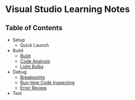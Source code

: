 # Visual Studio Learning Notes

## Table of Contents
 - Setup
   - Quick Launch
 - Build
   - [Build](/ide/visual-studio/Content-BUILD.md)
   - [Code Analysis](/ide/visual-studio/Content-CODE_ANALYSIS.md)
   - [Light Bulbs](/ide/visual-studio/Content-LIGHT_BULB.md)
 - Debug
   - [Breakpoints](/ide/visual-studio/Content-BREAKPOINT.md)
   - [Run-time Code Inspecting](/ide/visual-studio/Content-CODE_INSPECTING.md)
   - [Error Review](/ide/visual-studio/Content-ERROR_REVIEW.md)
 - Test
